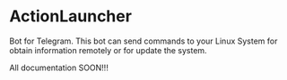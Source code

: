 # ActionLauncher
Bot for Telegram. This bot can send commands to your Linux System for 
obtain information remotely or for update the system.

All documentation SOON!!!
